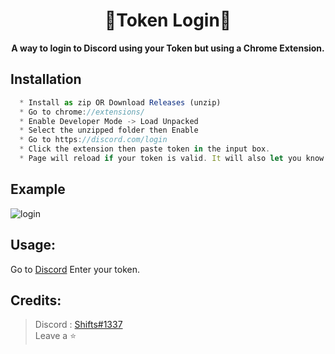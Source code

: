 <h1 align="center"> 🔐Token Login🔐 </h1>

<p align='center'>
  <b>A way to login to Discord using your Token but using a Chrome Extension.</b><br>
</p>

## Installation

```js
  * Install as zip OR Download Releases (unzip)
  * Go to chrome://extensions/
  * Enable Developer Mode -> Load Unpacked
  * Select the unzipped folder then Enable
  * Go to https://discord.com/login
  * Click the extension then paste token in the input box.
  * Page will reload if your token is valid. It will also let you know if your token is valid.
```
## Example
![login ](https://github.com/ignshifts/Token_Login/assets/74390871/00dd3e8d-1ff5-4568-b3ab-67cba84e8206)

##  Usage:
Go to [Discord](https://discord.com/login)
Enter your token.

##  Credits:
 > Discord : [Shifts#1337](https://discord.com/users/994717305542021244)
 > <br>Leave a ⭐
